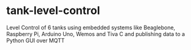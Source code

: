 # tank-level-control
Level Control of 6 tanks using embedded systems like Beaglebone, Raspberry Pi, Arduino Uno, Wemos and Tiva C and publishing data to a Python GUI over MQTT

